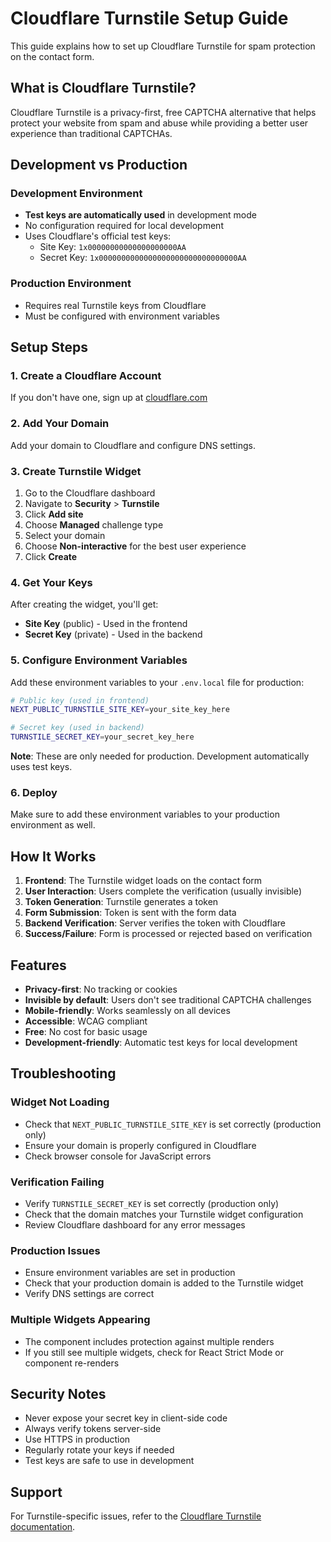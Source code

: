 # Cloudflare Turnstile Setup Guide

This guide explains how to set up Cloudflare Turnstile for spam protection on the contact form.

## What is Cloudflare Turnstile?

Cloudflare Turnstile is a privacy-first, free CAPTCHA alternative that helps protect your website from spam and abuse while providing a better user experience than traditional CAPTCHAs.

## Development vs Production

### Development Environment
- **Test keys are automatically used** in development mode
- No configuration required for local development
- Uses Cloudflare's official test keys:
  - Site Key: `1x00000000000000000000AA`
  - Secret Key: `1x0000000000000000000000000000000AA`

### Production Environment
- Requires real Turnstile keys from Cloudflare
- Must be configured with environment variables

## Setup Steps

### 1. Create a Cloudflare Account
If you don't have one, sign up at [cloudflare.com](https://cloudflare.com)

### 2. Add Your Domain
Add your domain to Cloudflare and configure DNS settings.

### 3. Create Turnstile Widget
1. Go to the Cloudflare dashboard
2. Navigate to **Security** > **Turnstile**
3. Click **Add site**
4. Choose **Managed** challenge type
5. Select your domain
6. Choose **Non-interactive** for the best user experience
7. Click **Create**

### 4. Get Your Keys
After creating the widget, you'll get:
- **Site Key** (public) - Used in the frontend
- **Secret Key** (private) - Used in the backend

### 5. Configure Environment Variables

Add these environment variables to your `.env.local` file for production:

```bash
# Public key (used in frontend)
NEXT_PUBLIC_TURNSTILE_SITE_KEY=your_site_key_here

# Secret key (used in backend)
TURNSTILE_SECRET_KEY=your_secret_key_here
```

**Note**: These are only needed for production. Development automatically uses test keys.

### 6. Deploy
Make sure to add these environment variables to your production environment as well.

## How It Works

1. **Frontend**: The Turnstile widget loads on the contact form
2. **User Interaction**: Users complete the verification (usually invisible)
3. **Token Generation**: Turnstile generates a token
4. **Form Submission**: Token is sent with the form data
5. **Backend Verification**: Server verifies the token with Cloudflare
6. **Success/Failure**: Form is processed or rejected based on verification

## Features

- **Privacy-first**: No tracking or cookies
- **Invisible by default**: Users don't see traditional CAPTCHA challenges
- **Mobile-friendly**: Works seamlessly on all devices
- **Accessible**: WCAG compliant
- **Free**: No cost for basic usage
- **Development-friendly**: Automatic test keys for local development

## Troubleshooting

### Widget Not Loading
- Check that `NEXT_PUBLIC_TURNSTILE_SITE_KEY` is set correctly (production only)
- Ensure your domain is properly configured in Cloudflare
- Check browser console for JavaScript errors

### Verification Failing
- Verify `TURNSTILE_SECRET_KEY` is set correctly (production only)
- Check that the domain matches your Turnstile widget configuration
- Review Cloudflare dashboard for any error messages

### Production Issues
- Ensure environment variables are set in production
- Check that your production domain is added to the Turnstile widget
- Verify DNS settings are correct

### Multiple Widgets Appearing
- The component includes protection against multiple renders
- If you still see multiple widgets, check for React Strict Mode or component re-renders

## Security Notes

- Never expose your secret key in client-side code
- Always verify tokens server-side
- Use HTTPS in production
- Regularly rotate your keys if needed
- Test keys are safe to use in development

## Support

For Turnstile-specific issues, refer to the [Cloudflare Turnstile documentation](https://developers.cloudflare.com/turnstile/).
